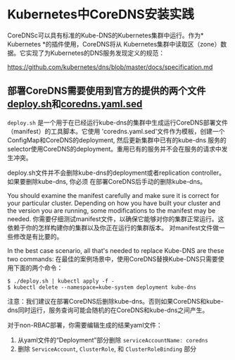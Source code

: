 # Kubernetes中CoreDNS安装实践

CoreDNSc可以具有标准的Kube-DNS的Kubernetes集群中运行。作为* Kubernetes *的插件使用，CoreDNS将从
Kubernetes集群中读取区（zone）数据。它实现了为Kubernetes的DNS服务发现定义的规范：

   https://github.com/kubernetes/dns/blob/master/docs/specification.md


## 部署CoreDNS需要使用到官方的提供的两个文件 [deploy.sh](https://github.com/coredns/deployment/blob/master/kubernetes/deploy.sh)和[coredns.yaml.sed](https://github.com/coredns/deployment/blob/master/kubernetes/coredns.yaml.sed)

`deploy.sh` 是一个用于在已经运行kube-dns的集群中生成运行CoreDNS部署文件（manifest）的工具脚本。它使用
'coredns.yaml.sed'文件作为模板，创建一个ConfigMap和CoreDNS的deployment, 然后更新集群中已有的kube-dns
服务的selector使用CoreDNS的deployment。重用已有的服务并不会在服务的请求中发生冲突。

deploy.sh文件并不会删除kube-dns的deployment或者replication controller。如果要删除kube-dns, 你必须
在部署CoreDNS后手动的删除kube-dns。

You should examine the manifest carefully and make sure it is correct for your particular
cluster. Depending on how you have built your cluster and the version you are running,
some modifications to the manifest may be needed.
你需要仔细测试manifest文件，以确保它能够对你的集群正常运行。这依赖于你的怎样构建你的集群以及你正在运行的集群版本。
对manifest文件做一些修改是有比要的。

In the best case scenario, all that's needed to replace Kube-DNS are these two commands:
在最佳的案例场景中，使用CoreDNS替换Kube-DNS只需要使用下面的两个命令：

~~~
$ ./deploy.sh | kubectl apply -f -
$ kubectl delete --namespace=kube-system deployment kube-dns
~~~


注意：我们建议在部署CoreDNS后删除kube-dns。否则如果CoreDNS和kube-dns同时运行，服务查询可能会随机的在CoreDNS和kube-dns之间产生。

对于non-RBAC部署，你需要编辑生成的结果yaml文件：
1. 从yaml文件的“Deployment”部分删除 `serviceAccountName: coredns`
2. 删除 `ServiceAccount`, `ClusterRole`, 和 `ClusterRoleBinding` 部分
